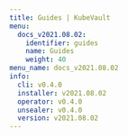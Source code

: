```yaml
---
title: Guides | KubeVault
menu:
  docs_v2021.08.02:
    identifier: guides
    name: Guides
    weight: 40
menu_name: docs_v2021.08.02
info:
  cli: v0.4.0
  installer: v2021.08.02
  operator: v0.4.0
  unsealer: v0.4.0
  version: v2021.08.02
---
```


